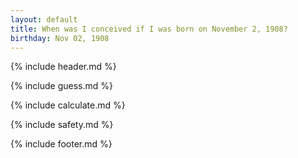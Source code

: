 ```yaml
---
layout: default
title: When was I conceived if I was born on November 2, 1908?
birthday: Nov 02, 1908
---
```


{% include header.md %}

{% include guess.md %}

{% include calculate.md %}

{% include safety.md %}

{% include footer.md %}



